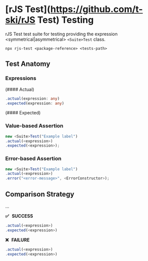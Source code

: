 # [rJS Test](https://github.com/t-ski/rJS Test) <Suite> Testing

rJS Test test suite for <purpose> testing providing the expression <symmetrical|asymmetrical> `<Suite>Test` class.

``` cli
npx rjs-test <package-reference> <tests-path>
```

## Test Anatomy

### Expressions

(#### Actual)

``` ts
.actual(expression: any)
.expected(expression: any)
```

(#### Expected)

### Value-based Assertion

``` ts
new <Suite>Test("Example label")
.actual(<expression>)
.expected(<expression>);
```

### Error-based Assertion

``` ts
new <Suite>Test("Example label")
.actual(<expression>)
.error("<error-message>", <ErrorConstructor>);
```

## Comparison Strategy

...

**✅ &thinsp; SUCCESS**

``` js
.actual(<expression>)
.expected(<expression>)
```
  
**❌ &thinsp; FAILURE**

``` js
.actual(<expression>)
.expected(<expression>)
```